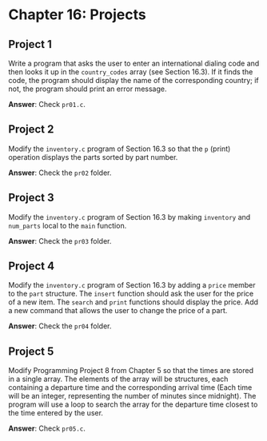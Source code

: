 # Chapter 16: Projects

## Project 1
Write a program that asks the user to enter an international dialing code and then looks it up in the `country_codes` array (see Section 16.3). If it finds the code, the program should display the name of the corresponding country; if not, the program should print an error message.

**Answer**: Check `pr01.c`.

## Project 2
Modify the `inventory.c` program of Section 16.3 so that the `p` (print) operation displays the parts sorted by part number.

**Answer**: Check the `pr02` folder.

## Project 3
Modify the `inventory.c` program of Section 16.3 by making `inventory` and `num_parts` local to the `main` function.

**Answer**: Check the `pr03` folder.

## Project 4
Modify the `inventory.c` program of Section 16.3 by adding a `price` member to the `part` structure. The `insert` function should ask the user for the price of a new item. The `search` and `print` functions should display the price. Add a new command that allows the user to change the price of a part.

**Answer**: Check the `pr04` folder.

## Project 5
Modify Programming Project 8 from Chapter 5 so that the times are stored in a single array. The elements of the array will be structures, each containing a departure time and the corresponding arrival time (Each time will be an integer, representing the number of minutes since midnight). The program will use a loop to search the array for the departure time closest to the time entered by the user.

**Answer**: Check `pr05.c`.
